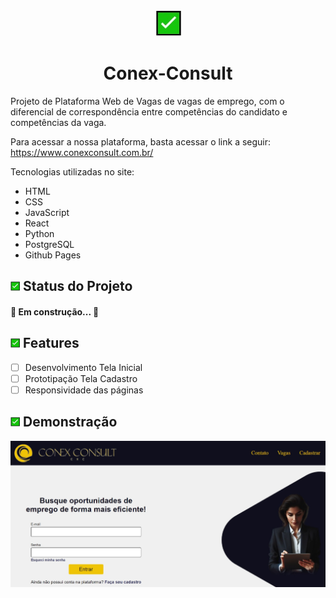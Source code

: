 <div align="center">
    <img width = "imagem" title = "Logo da iamagem" src=imagens/flag.jpg>
</div>
<h1 align="center">Conex-Consult</h1>
<p align="left">Projeto de Plataforma Web de Vagas de vagas de emprego, com o diferencial de correspondência entre competências do candidato e competências da vaga.</p>

Para acessar a nossa plataforma, basta acessar o link a seguir: https://www.conexconsult.com.br/

Tecnologias utilizadas no site:

- HTML
- CSS
- JavaScript
- React
- Python
- PostgreSQL
- Github Pages



<h2 align="left">
<div>
    <img  width=15 src=imagens/flag.jpg>         Status do Projeto
</div>
</h2>
<h4 align = "left">
   🚧 Em construção...  🚧
</h4>

<h2 align="left">
<div>
    <img  width=15 src=imagens/flag.jpg>         Features
</div>
</h2>

- [ ] Desenvolvimento Tela Inicial
- [ ] Prototipação Tela Cadastro
- [ ] Responsividade das páginas

<h2 align="left">
<div>
    <img  width=15 src=imagens/flag.jpg>         Demonstração
</div>
</h2>

<div align="center">
    <img width = "imagem" title = "Logo Index" src=imagens/Index.jpg>
</div>








